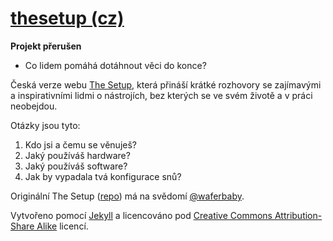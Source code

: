 # [thesetup (cz)](https://burningtree.github.io/thesetup-czech/)

**Projekt přerušen**

* Co lidem pomáhá dotáhnout věci do konce?

Česká verze webu [The Setup](http://usesthis.com), která přináší krátké rozhovory se zajímavými a inspirativními lidmi o nástrojích, bez kterých se ve svém životě a v práci neobejdou.

Otázky jsou tyto:

1. Kdo jsi a čemu se věnuješ?
2. Jaký používáš hardware?
3. Jaký používáš software?
4. Jak by vypadala tvá konfigurace snů?

Originální The Setup ([repo](https://github.com/waferbaby/usesthis)) má na svědomí [@waferbaby](https://github.com/waferbaby).

Vytvořeno pomocí [Jekyll](http://jekyllrb.com/) a licencováno pod [Creative Commons Attribution-Share Alike](http://creativecommons.org/licenses/by-sa/3.0/cz) licencí.

